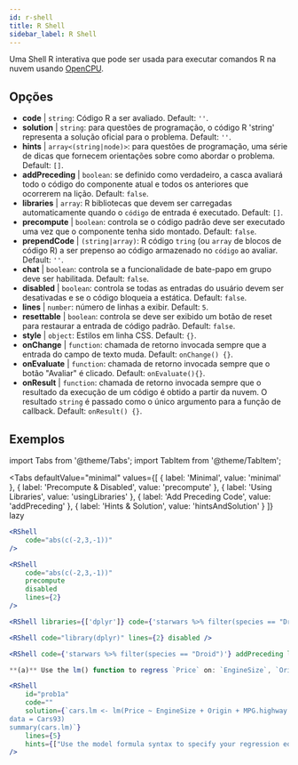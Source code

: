 ```yaml
---
id: r-shell
title: R Shell
sidebar_label: R Shell
---
```


Uma Shell R interativa que pode ser usada para executar comandos R na nuvem usando [OpenCPU](https://www.opencpu.org/).

## Opções

* __code__ | `string`: Código R a ser avaliado. Default: `''`.
* __solution__ | `string`: para questões de programação, o código R 'string' representa a solução oficial para o problema. Default: `''`.
* __hints__ | `array<(string|node)>`: para questões de programação, uma série de dicas que fornecem orientações sobre como abordar o problema. Default: `[]`.
* __addPreceding__ | `boolean`: se definido como verdadeiro, a casca avaliará todo o código do componente atual e todos os anteriores que ocorrerem na lição. Default: `false`.
* __libraries__ | `array`: R bibliotecas que devem ser carregadas automaticamente quando o `código` de entrada é executado. Default: `[]`.
* __precompute__ | `boolean`: controla se o código padrão deve ser executado uma vez que o componente tenha sido montado. Default: `false`.
* __prependCode__ | `(string|array)`: R código `tring` (ou `array` de blocos de código R) a ser prepenso ao código armazenado no `código` ao avaliar. Default: `''`.
* __chat__ | `boolean`: controla se a funcionalidade de bate-papo em grupo deve ser habilitada. Default: `false`.
* __disabled__ | `boolean`: controla se todas as entradas do usuário devem ser desativadas e se o código bloqueia a estática. Default: `false`.
* __lines__ | `number`: número de linhas a exibir. Default: `5`.
* __resettable__ | `boolean`: controla se deve ser exibido um botão de reset para restaurar a entrada de código padrão. Default: `false`.
* __style__ | `object`: Estilos em linha CSS. Default: `{}`.
* __onChange__ | `function`: chamada de retorno invocada sempre que a entrada do campo de texto muda. Default: `onChange() {}`.
* __onEvaluate__ | `function`: chamada de retorno invocada sempre que o botão "Avaliar" é clicado. Default: `onEvaluate(){}`.
* __onResult__ | `function`: chamada de retorno invocada sempre que o resultado da execução de um código é obtido a partir da nuvem. O resultado `string` é passado como o único argumento para a função de callback. Default: `onResult() {}`.


## Exemplos

import Tabs from '@theme/Tabs';
import TabItem from '@theme/TabItem';

<Tabs
    defaultValue="minimal"
    values={[
        { label: 'Minimal', value: 'minimal' },
        { label: 'Precompute & Disabled', value: 'precompute' },
        { label: 'Using Libraries', value: 'usingLibraries' },
        { label: 'Add Preceding Code', value: 'addPreceding' },
        { label: 'Hints & Solution', value: 'hintsAndSolution' }
    ]}
    lazy
>

<TabItem value="minimal" >

```jsx live
<RShell
    code="abs(c(-2,3,-1))"
/>
```

</TabItem>

<TabItem value="precompute" >

```jsx live
<RShell
    code="abs(c(-2,3,-1))"
    precompute
    disabled
    lines={2}
/>
```

</TabItem>

<TabItem value="usingLibraries" >

```jsx live
<RShell libraries={['dplyr']} code={'starwars %>% filter(species == "Droid")'} lines={2} />
```

</TabItem>

<TabItem value="addPreceding" >

```jsx live
<RShell code="library(dplyr)" lines={2} disabled />

<RShell code={'starwars %>% filter(species == "Droid")'} addPreceding lines={2} />
```

</TabItem>

<TabItem value="hintsAndSolution" >

```jsx live
**(a)** Use the lm() function to regress `Price` on: `EngineSize`, `Origin`, `MPG.highway`, `MPG.city` and `Horsepower`.

<RShell 
    id="prob1a"
    code="" 
    solution={`cars.lm <- lm(Price ~ EngineSize + Origin + MPG.highway + MPG.city + Horsepower,
data = Cars93)
summary(cars.lm)`} 
    lines={5} 
    hints={["Use the model formula syntax to specify your regression equation. Type ?formula if you don't remember how formulas work.","You can use the summary() function to retrieve a detailed regression output for a lm object"]}
/>
```

</TabItem>

</Tabs>
